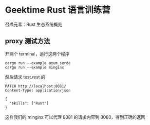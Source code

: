 # Geektime Rust 语言训练营

召唤元素：Rust 生态系统概览

## proxy 测试方法
开两个 terminal，运行这两个程序
```
cargo run --example axum_serde
cargo run --example minginx
```

然后请求 test.rest 的
```
PATCH http://localhost:8081/
Content-Type: application/json

{
  "skills": ["Rust"]
}
```

这样我们的 minginx 可以代理 8081 的请求内容到 8080，得到正确的返回

